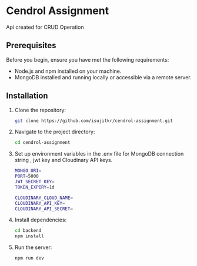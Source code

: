 # Cendrol Assignment

Api created for CRUD Operation

## Prerequisites

Before you begin, ensure you have met the following requirements:

- Node.js and npm installed on your machine.
- MongoDB installed and running locally or accessible via a remote server.


## Installation

1. Clone the repository:

   ```bash
   git clone https://github.com/isujitkr/cendrol-assignment.git

2. Navigate to the project directory:
   ```bash
   cd cendrol-assignment

3. Set up environment variables in the .env file for MongoDB connection string , jwt key and Cloudinary API keys.
   ```bash
   MONGO_URI=
   PORT=5000
   JWT_SECRET_KEY=
   TOKEN_EXPIRY=1d

   CLOUDINARY_CLOUD_NAME=
   CLOUDINARY_API_KEY=
   CLOUDINARY_API_SECRET=
   
4. Install dependencies:
   ```bash
   cd backend
   npm install
   
5. Run the server:
   ```bash
   npm run dev

